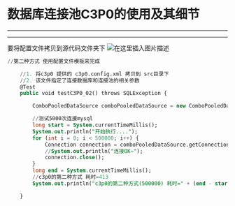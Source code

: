﻿# 数据库连接池C3P0的使用及其细节
-----
------

要将配置文件拷贝到源代码文件夹下
![在这里插入图片描述](https://img-blog.csdnimg.cn/e4ed3426534e468fbfbf40f1d82bd4e0.png)



```sql
//第二种方式 使用配置文件模板来完成

    //1. 将c3p0 提供的 c3p0.config.xml 拷贝到 src目录下
    //2. 该文件指定了连接数据库和连接池的相关参数
    @Test
    public void testC3P0_02() throws SQLException {

        ComboPooledDataSource comboPooledDataSource = new ComboPooledDataSource("hsp_edu");

        //测试5000次连接mysql
        long start = System.currentTimeMillis();
        System.out.println("开始执行....");
        for (int i = 0; i < 500000; i++) {
            Connection connection = comboPooledDataSource.getConnection();
            //System.out.println("连接OK~");
            connection.close();
        }
        long end = System.currentTimeMillis();
        //c3p0的第二种方式 耗时=413
        System.out.println("c3p0的第二种方式(500000) 耗时=" + (end - start));//1917

    }
```

